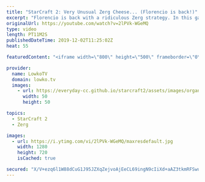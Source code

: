 ```yaml
---
title: "StarCraft 2: Very Unusual Zerg Cheese... (Florencio is back!)"
excerpt: "Florencio is back with a ridiculous Zerg strategy. In this game of StarCraft 2 he decides to Drone, Spine Crawler, Hatchery and Creep Tumor rush. All at once.  Get more videos & support my work: http://www.patreon.com/lowkotv Previous Florencio cheese: https://youtu.be/khgDUwR7Gvo  If you have an awesome"
originalUrl: https://youtube.com/watch?v=2lPVk-WGeMQ
type: video
length: PT11M2S
publishedDateTime: 2019-12-02T11:25:02Z
heat: 55

featuredContent: "<iframe width=\"800\" height=\"500\" frameborder=\"0\" src=\"https://www.youtube.com/embed/2lPVk-WGeMQ\" allow=\"accelerometer; autoplay; encrypted-media; gyroscope; picture-in-picture\" allowfullscreen></iframe>"

provider:
  name: LowkoTV
  domain: lowko.tv
  images:
    - url: https://everyday-cc.github.io/starcraft2/assets/images/organizations/lowko.tv-50x50.jpg
      width: 50
      height: 50

topics:
  - StarCraft 2
  - Zerg

images:
  - url: https://i.ytimg.com/vi/2lPVk-WGeMQ/maxresdefault.jpg
    width: 1280
    height: 720
    isCached: true

secured: "X/V+ezq6l1W88dCuG1J95JZXqZejvoAjEeCL69ingN9cIiXd+aAZ3tkmRFSwuEQC+WBNhk9j6xSxC7TJJY5kghSUAWlulh+uTh9a/yiNU3FaSdeiha8qopILHACtQ34C433Hx/LAEOQyoNRJv1EukGzpZlTE+sHAgOxS6rlbeT9fKADlbNeWnMHB+5NHS72spLfdCj73aQ+pCYppP7qszEVifWfV5b849vhUOLc+/iNjg2rTDFJapQnuv8SYiOYUEi6mjx5gCTZv9jgDP00KItqxNKWPXIclieDX5IDK6JH7zCQMVaF8cM8rZn+OaLqHsgbUlHHxKYVAGirvx2Tps3yBgCkiVHE/b+YGIw5FLRV1Wy+HQGVnd2LixaYBbDb4jzoMOP6N0NFfhJ0ABEQXJSrEByuCnzLfzS5FnOAy6SFa4yUy2CzKZReBhm2f9O1u;9L1TzmVQ1t7Y6m+xWUg5aA=="
---
```


